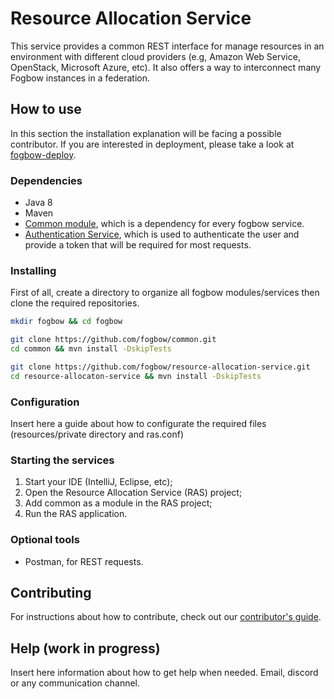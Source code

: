 # Resource Allocation Service

This service provides a common REST interface for manage resources in an environment with different cloud providers (e.g, Amazon Web Service, OpenStack, Microsoft Azure, etc). It also offers a way to interconnect many Fogbow instances in a federation.

## How to use

In this section the installation explanation will be facing a possible contributor. If you are interested in deployment, please take a look at [fogbow-deploy](https://github.com/fogbow/fogbow-deploy).

### Dependencies

- Java 8
- Maven
- [Common module](https://github.com/fogbow/common/), which is a dependency for every fogbow service.
- [Authentication Service](https://github.com/fogbow/authentication-service), which is used to authenticate the user and provide a token that will be required for most requests.

### Installing

First of all, create a directory to organize all fogbow modules/services then clone the required repositories.

```bash
mkdir fogbow && cd fogbow

git clone https://github.com/fogbow/common.git
cd common && mvn install -DskipTests

git clone https://github.com/fogbow/resource-allocation-service.git
cd resource-allocaton-service && mvn install -DskipTests
```

### Configuration

Insert here a guide about how to configurate the required files (resources/private directory and ras.conf)

### Starting the services

1. Start your IDE (IntelliJ, Eclipse, etc);
2. Open the Resource Allocation Service (RAS) project;
3. Add common as a module in the RAS project;
4. Run the RAS application.

### Optional tools

- Postman, for REST requests.

## Contributing

For instructions about how to contribute, check out our [contributor's guide](https://github.com/fogbow/resource-allocation-service/blob/master/CONTRIBUTING.md).

## Help (work in progress)

Insert here information about how to get help when needed. Email, discord or any communication channel.
